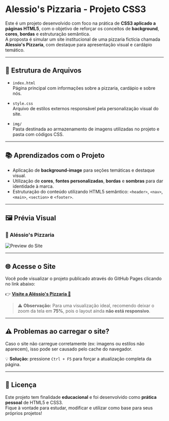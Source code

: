 # Alessio's Pizzaria - Projeto CSS3

Este é um projeto desenvolvido com foco na prática de **CSS3 aplicado a páginas HTML5**, com o objetivo de reforçar os conceitos de **background**, **cores**, **bordas** e estruturação semântica.  
A proposta é simular um site institucional de uma pizzaria fictícia chamada **Alessio's Pizzaria**, com destaque para apresentação visual e cardápio temático.

---

## 📁 Estrutura de Arquivos

- `index.html`  
  Página principal com informações sobre a pizzaria, cardápio e sobre nós.

- `style.css`  
  Arquivo de estilos externos responsável pela personalização visual do site.

- `img/`  
  Pasta destinada ao armazenamento de imagens utilizadas no projeto e pasta com códigos CSS.

---

## 📚 Aprendizados com o Projeto

- Aplicação de **background-image** para seções temáticas e destaque visual.
- Utilização de **cores**, **fontes personalizadas**, **bordas** e **sombras** para dar identidade à marca.
- Estruturação do conteúdo utilizando HTML5 semântico: `<header>`, `<nav>`, `<main>`, `<section>` e `<footer>`.

---

## 🖼️ Prévia Visual

### 🍕 Aléssio's Pizzaria
![Preview do Site](assets/img/preview.pngimg/preview.png)

--- 

## 🌐 Acesse o Site

Você pode visualizar o projeto publicado através do GitHub Pages clicando no link abaixo:

👉 **[Visite a Aléssio's Pizzaria 🍕](https://leobnfe.github.io/projeto-alessios-pizzaria/)**

> ⚠️ **Observação:** Para uma visualização ideal, recomendo deixar o zoom da tela em **75%**, pois o layout ainda **não está responsivo**.

---

## ⚠️ Problemas ao carregar o site?

Caso o site não carregue corretamente (ex: imagens ou estilos não aparecem), isso pode ser causado pelo cache do navegador.

💡 **Solução:** pressione `Ctrl + F5` para forçar a atualização completa da página.

---

## 📝 Licença

Este projeto tem finalidade **educacional** e foi desenvolvido como **prática pessoal** de HTML5 e CSS3.  
Fique à vontade para estudar, modificar e utilizar como base para seus próprios projetos!
